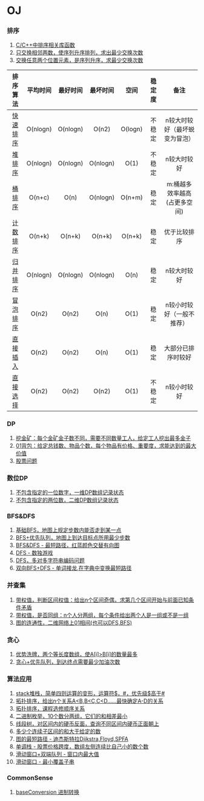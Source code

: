 # OJ

### 排序

1. [C/C++中排序相关库函数](src/sort/sort.md)
2. [只交换相邻两数，使序列升序排列，求出最少交换次数](src/sort/miniSwapCount1.cpp)
3. [交换任意两个位置元素，是序列升序，求最少交换次数](src/sort/miniSwapCount2.cpp)

|               排序算法               | 平均时间 | 最好时间 | 最坏时间 |  空间   | 稳定度 |             备注              |
| :----------------------------------: | :------: | :------: | :------: | :-----: | :----: | :---------------------------: |
|   [快速排序](src/sort/quickSort.c)   | O(nlogn) | O(nlogn) |  O(n2)   | O(logn) | 不稳定 | n较大时较好（最坏蜕变为冒泡） |
|    [堆排序](src/sort/heapSort.c)     | O(nlogn) | O(nlogn) | O(nlogn) |  O(1)   | 不稳定 |          n较大时较好          |
|  [桶排序](src/sort/bucketSort.cpp)   |  O(n+c)  |   O(n)   | O(nlogn) | O(n+m)  |  稳定  | m:桶越多效率越高(占更多空间)  |
|  [计数排序](src/sort/countSort.cpp)  |  O(n+k)  |  O(n+k)  |  O(n+k)  | O(n+k)  |  稳定  |         优于比较排序          |
|   [归并排序](src/sort/mergeSort.c)   | O(nlogn) | O(nlogn) | O(nlogn) |  O(n)   |  稳定  |          n较大时较好          |
|  [冒泡排序](src/sort/bubbleSort.c)   |  O(n2)   |  O(n2)   |   O(n)   |  O(1)   |  稳定  |   n较小时较好（一般不推荐）   |
| [直接插入](src/sort/InsertionSort.c) |  O(n2)   |  O(n2)   |   O(n)   |  O(1)   |  稳定  |      大部分已排序时较好       |
| [直接选择](src/sort/selectionSort.c) |  O(n2)   |  O(n2)   |  O(n2)   |  O(1)   | 不稳定 |          n较小时较好          |

### DP
1. [挖金矿：每个金矿金子数不同，需要不同数量工人，给定工人挖出最多金子](src/DP/maxGold.c)
2. [01背包：给定总钱数、物品个数，每个物品有价格、重要度，求能达到的最大价值](src/DP/maxValue.cpp)
3. [股票问题](src/DP/sharesProblem.cpp)

### 数位DP
1. [不包含指定的一位数字，一维DP数组记录状态](src/DigitDp/simple1D.c)
2. [不包含指定的两位数，二维DP数组记录状态](src/DigitDp/continuousNum2D.cpp)

### BFS&DFS
1. [基础BFS，地图上规定步数内能否走到某一点](src/BFS&DFS/simpleBFS.cpp)
2. [BFS+优先队列，地图上到达目标点所用最少步数](src/BFS&DFS/BFS_PriorityQueue.cpp)
3. [BFS&DFS - 最短路径，红蓝颜色交替有向图](src/BFS&DFS/shortestAlternatingPath.cpp)
4. [DFS - 数独游戏](src/BFS&DFS/sudoku.cpp)
5. [DFS，多对多字符串编码问题](src/BFS&DFS/decode.cpp)
6. [双向BFS+DFS - 单词接龙,在字典中变换最短路径](src/BFS&DFS/findLadders.cpp)

### 并查集
1. [带权值，判断区间权值：给出n个区间奇偶，求第几个区间开始与前面已知条件矛盾](src/DSU/rangeOddOrEven.cpp)
2. [带权值，是否同组：n个人分两组，每个条件给出两个人是一组或不是一组](src/DSU/whichTeamAB.cpp)
3. [图的连通性，二维网络上01相间(也可以DFS,BFS)](src/DSU/islandsNum.cpp)

### 贪心
1. [优势洗牌，两个等长度数组，使A[i]>B[i]的数量最多](src/greedy/advantageCount.cpp)
2. [贪心+优先队列，到达终点需要最少加油次数](src/greedy/miniFuelStop.cpp)

### 算法应用
1. [stack堆栈，简单四则运算的变形，运算符$，#，优先级$高于#](src/Algorithm/simpleArithmetic.c)
2. [拓扑排序，给出n个关系A<B,B<C,C<D……最快确定A-D的关系](src/Algorithm/topologySort.cpp)
3. [拓扑排序，课程选修顺序关系](src/Algorithm/courseOrder.cpp)
4. [二进制枚举，10个数分两组，它们的和相差最小](src/Algorithm/binaryEnumeration.c)
5. [线段树，对区间内的硬币反面，查询不同区间内硬币正面朝上](src/Algorithm/segementTree.cpp)
6. [多少个连续子区间的和大于给定的数](src/Algorithm/continuousSumNum.cpp)
7. [图的最短路径 - 迪杰斯特拉Dijkstra,Floyd,SPFA](src/Algorithm/networkDelayTime.cpp)
8. [单调栈 - 股票价格跨度，数组左侧连续比自己小的数个数](src/Algorithm/StockSpanner.cpp)
9. [滑动窗口+双端队列 - 窗口内最大值](src/Algorithm/maxSlidingWindow.cpp)
10. [滑动窗口 - 最小覆盖子串](src/Algorithm/minWindow.cpp)

### CommonSense
1. [baseConversion 进制转换](src/common/baseConversion.cpp)


